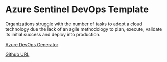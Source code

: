 
# Azure Sentinel DevOps Template

Organizations struggle with the number of tasks to adopt a cloud technology due the lack of an agile methodology to plan, execute,  validate its initial success and deploy into production.

[Azure DevOps Generator](https://azuredevopsdemogenerator.azurewebsites.net/)

[Github URL](https://raw.githubusercontent.com/microsoft/azuredevopsgenerator/master/azuresentinel/AzureSentinel.zip)
